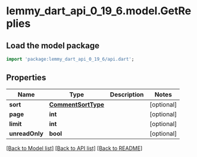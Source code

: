 # lemmy_dart_api_0_19_6.model.GetReplies

## Load the model package
```dart
import 'package:lemmy_dart_api_0_19_6/api.dart';
```

## Properties
Name | Type | Description | Notes
------------ | ------------- | ------------- | -------------
**sort** | [**CommentSortType**](CommentSortType.md) |  | [optional] 
**page** | **int** |  | [optional] 
**limit** | **int** |  | [optional] 
**unreadOnly** | **bool** |  | [optional] 

[[Back to Model list]](../README.md#documentation-for-models) [[Back to API list]](../README.md#documentation-for-api-endpoints) [[Back to README]](../README.md)


